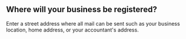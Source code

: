 ## Where will your business be registered?
Enter a street address where all mail can be sent such as your business location, home address, or your accountant's address.
